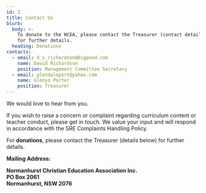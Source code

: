 ```yaml
---
id: 2
title: Contact Us
blurb:
  body: >-
    To donate to the NCEA, please contact the Treasurer (contact details above)
    for further details.
  heading: Donations
contacts:
  - email: d_s_richardson@bigpond.com
    name: David Richardson
    position: Management Committee Secretary
  - email: glendaleport@yahoo.com
    name: Glenys Porter
    position: Treasurer
---
```

We would love to hear from you.

If you wish to raise a concern or complaint regarding curriculum content or teacher conduct, please get in touch. We value your input and will respond in accordance with the SRE Complaints Handling Policy.

For **donations**, please contact the Treasurer (details below) for further details. 

**Mailing Address:**

**Normanhurst Christian Education Association Inc.**\
**PO Box 2061**\
**Normanhurst, NSW 2076**
